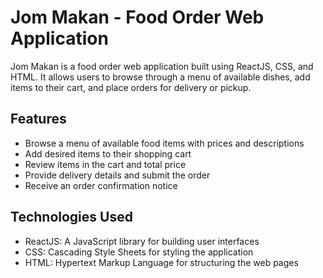 # Jom Makan - Food Order Web Application

Jom Makan is a food order web application built using ReactJS, CSS, and HTML. It allows users to browse through a menu of available dishes, add items to their cart, and place orders for delivery or pickup.

## Features

- Browse a menu of available food items with prices and descriptions 
- Add desired items to their shopping cart
- Review items in the cart and total price
- Provide delivery details and submit the order
- Receive an order confirmation notice

## Technologies Used

- ReactJS: A JavaScript library for building user interfaces
- CSS: Cascading Style Sheets for styling the application
- HTML: Hypertext Markup Language for structuring the web pages
